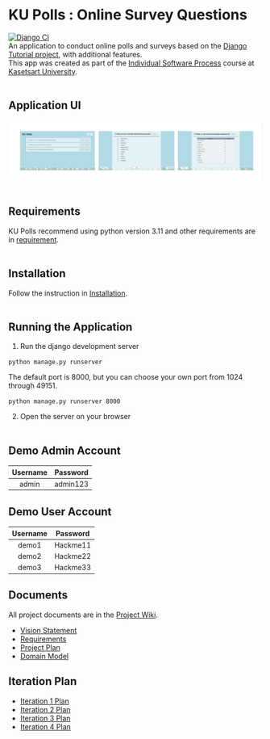 # KU Polls : Online Survey Questions
[![Django CI](../../actions/workflows/ku_polls.yml/badge.svg)](../../actions/workflows/ku_polls.yml)
<br>
An application to conduct online polls and surveys based on the [Django Tutorial project](https://docs.djangoproject.com/en/5.1/intro/tutorial01/), 
with additional features.<br>
This app was created as part of the [Individual Software Process](
https://cpske.github.io/ISP) course at [Kasetsart University](https://www.ku.ac.th).
<br><br>


## Application UI
![application_ui](application_ui.png)<br><br>

## Requirements
KU Polls recommend using python version 3.11 and other requirements are in [requirement](requirements.txt).<br><br>

## Installation
Follow the instruction in [Installation](Installation.md).<br><br>

## Running the Application
1. Run the django development server <br>
```
python manage.py runserver
```
The default port is 8000, but you can choose your own port from 1024 through 49151.
```
python manage.py runserver 8000
```
2. Open the server on your browser
<br><br>
## Demo Admin Account
| Username | Password | 
|:--------:|:--------:|
|  admin   | admin123 |

## Demo User Account
| Username | Password  | 
|:--------:|:---------:|
|  demo1   | Hackme11  |  
|  demo2   | Hackme22  |  
|  demo3   | Hackme33  |  


## Documents
All project documents are in the [Project Wiki](../../wiki/Home).

- [Vision Statement](../../wiki/Vision%20and%20Scope)
- [Requirements](../../wiki/Requirements)
- [Project Plan](../../wiki/Project%20Plan)
- [Domain Model](../../wiki/Domain%20Model)

## Iteration Plan
- [Iteration 1 Plan](../../wiki/Iteration%201%20Plan)
- [Iteration 2 Plan](../../wiki/Iteration%202%20Plan)
- [Iteration 3 Plan](../../wiki/Iteration%203%20Plan)
- [Iteration 4 Plan](../../wiki/Iteration%204%20Plan)
